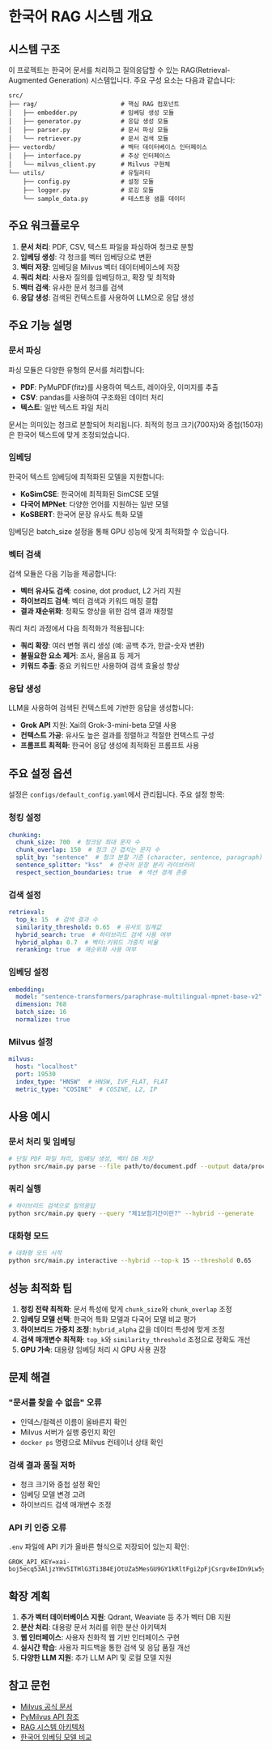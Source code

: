 # 한국어 RAG 시스템 개요

## 시스템 구조

이 프로젝트는 한국어 문서를 처리하고 질의응답할 수 있는 RAG(Retrieval-Augmented Generation) 시스템입니다. 주요 구성 요소는 다음과 같습니다:

```
src/
├── rag/                       # 핵심 RAG 컴포넌트
│   ├── embedder.py            # 임베딩 생성 모듈
│   ├── generator.py           # 응답 생성 모듈
│   ├── parser.py              # 문서 파싱 모듈
│   └── retriever.py           # 문서 검색 모듈
├── vectordb/                  # 벡터 데이터베이스 인터페이스
│   ├── interface.py           # 추상 인터페이스
│   └── milvus_client.py       # Milvus 구현체
└── utils/                     # 유틸리티
    ├── config.py              # 설정 모듈
    ├── logger.py              # 로깅 모듈
    └── sample_data.py         # 테스트용 샘플 데이터
```

## 주요 워크플로우

1. **문서 처리**: PDF, CSV, 텍스트 파일을 파싱하여 청크로 분할
2. **임베딩 생성**: 각 청크를 벡터 임베딩으로 변환
3. **벡터 저장**: 임베딩을 Milvus 벡터 데이터베이스에 저장
4. **쿼리 처리**: 사용자 질의를 임베딩하고, 확장 및 최적화
5. **벡터 검색**: 유사한 문서 청크를 검색
6. **응답 생성**: 검색된 컨텍스트를 사용하여 LLM으로 응답 생성

## 주요 기능 설명

### 문서 파싱

파싱 모듈은 다양한 유형의 문서를 처리합니다:
- **PDF**: PyMuPDF(fitz)를 사용하여 텍스트, 레이아웃, 이미지를 추출
- **CSV**: pandas를 사용하여 구조화된 데이터 처리
- **텍스트**: 일반 텍스트 파일 처리

문서는 의미있는 청크로 분할되어 처리됩니다. 최적의 청크 크기(700자)와 중첩(150자)은 한국어 텍스트에 맞게 조정되었습니다.

### 임베딩

한국어 텍스트 임베딩에 최적화된 모델을 지원합니다:
- **KoSimCSE**: 한국어에 최적화된 SimCSE 모델
- **다국어 MPNet**: 다양한 언어를 지원하는 일반 모델
- **KoSBERT**: 한국어 문장 유사도 특화 모델

임베딩은 batch_size 설정을 통해 GPU 성능에 맞게 최적화할 수 있습니다.

### 벡터 검색

검색 모듈은 다음 기능을 제공합니다:
- **벡터 유사도 검색**: cosine, dot product, L2 거리 지원
- **하이브리드 검색**: 벡터 검색과 키워드 매칭 결합
- **결과 재순위화**: 정확도 향상을 위한 검색 결과 재정렬

쿼리 처리 과정에서 다음 최적화가 적용됩니다:
- **쿼리 확장**: 여러 변형 쿼리 생성 (예: 공백 추가, 한글-숫자 변환)
- **불필요한 요소 제거**: 조사, 물음표 등 제거
- **키워드 추출**: 중요 키워드만 사용하여 검색 효율성 향상

### 응답 생성

LLM을 사용하여 검색된 컨텍스트에 기반한 응답을 생성합니다:
- **Grok API** 지원: Xai의 Grok-3-mini-beta 모델 사용
- **컨텍스트 가공**: 유사도 높은 결과를 정렬하고 적절한 컨텍스트 구성
- **프롬프트 최적화**: 한국어 응답 생성에 최적화된 프롬프트 사용

## 주요 설정 옵션

설정은 `configs/default_config.yaml`에서 관리됩니다. 주요 설정 항목:

### 청킹 설정
```yaml
chunking:
  chunk_size: 700  # 청크당 최대 문자 수
  chunk_overlap: 150  # 청크 간 겹치는 문자 수
  split_by: "sentence"  # 청크 분할 기준 (character, sentence, paragraph)
  sentence_splitter: "kss"  # 한국어 문장 분리 라이브러리
  respect_section_boundaries: true  # 섹션 경계 존중
```

### 검색 설정
```yaml
retrieval:
  top_k: 15  # 검색 결과 수
  similarity_threshold: 0.65  # 유사도 임계값
  hybrid_search: true  # 하이브리드 검색 사용 여부
  hybrid_alpha: 0.7  # 벡터:키워드 가중치 비율
  reranking: true  # 재순위화 사용 여부
```

### 임베딩 설정
```yaml
embedding:
  model: "sentence-transformers/paraphrase-multilingual-mpnet-base-v2"
  dimension: 768
  batch_size: 16
  normalize: true
```

### Milvus 설정
```yaml
milvus:
  host: "localhost"
  port: 19530
  index_type: "HNSW"  # HNSW, IVF_FLAT, FLAT
  metric_type: "COSINE"  # COSINE, L2, IP
```

## 사용 예시

### 문서 처리 및 임베딩

```bash
# 단일 PDF 파일 처리, 임베딩 생성, 벡터 DB 저장
python src/main.py parse --file path/to/document.pdf --output data/processed --embed --store-db
```

### 쿼리 실행

```bash
# 하이브리드 검색으로 질의응답
python src/main.py query --query "제1보험기간이란?" --hybrid --generate
```

### 대화형 모드

```bash
# 대화형 모드 시작
python src/main.py interactive --hybrid --top-k 15 --threshold 0.65
```

## 성능 최적화 팁

1. **청킹 전략 최적화**: 문서 특성에 맞게 `chunk_size`와 `chunk_overlap` 조정
2. **임베딩 모델 선택**: 한국어 특화 모델과 다국어 모델 비교 평가
3. **하이브리드 가중치 조정**: `hybrid_alpha` 값을 데이터 특성에 맞게 조정
4. **검색 매개변수 최적화**: `top_k`와 `similarity_threshold` 조정으로 정확도 개선
5. **GPU 가속**: 대용량 임베딩 처리 시 GPU 사용 권장

## 문제 해결

### "문서를 찾을 수 없음" 오류

- 인덱스/컬렉션 이름이 올바른지 확인
- Milvus 서버가 실행 중인지 확인
- `docker ps` 명령으로 Milvus 컨테이너 상태 확인

### 검색 결과 품질 저하

- 청크 크기와 중첩 설정 확인
- 임베딩 모델 변경 고려
- 하이브리드 검색 매개변수 조정

### API 키 인증 오류

`.env` 파일에 API 키가 올바른 형식으로 저장되어 있는지 확인:
```
GROK_API_KEY=xai-boj5ecq53AljzYHvSITHlG3Ti3B4EjOtUZa5MesGU9GY1kRltFgi2pFjCsrgv8eIDn9Lw5yood0E0dTm
```

## 확장 계획

1. **추가 벡터 데이터베이스 지원**: Qdrant, Weaviate 등 추가 벡터 DB 지원
2. **분산 처리**: 대용량 문서 처리를 위한 분산 아키텍처
3. **웹 인터페이스**: 사용자 친화적 웹 기반 인터페이스 구현
4. **실시간 학습**: 사용자 피드백을 통한 검색 및 응답 품질 개선
5. **다양한 LLM 지원**: 추가 LLM API 및 로컬 모델 지원

## 참고 문헌

- [Milvus 공식 문서](https://milvus.io/docs)
- [PyMilvus API 참조](https://milvus.io/api-reference/pymilvus/v2.2.x/About.md)
- [RAG 시스템 아키텍처](https://www.pinecone.io/learn/retrieval-augmented-generation)
- [한국어 임베딩 모델 비교](https://github.com/BM-K/KoSimCSE)
